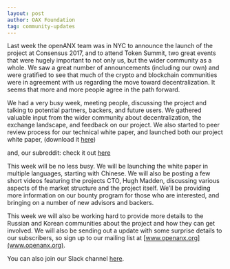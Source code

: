 ```yaml
---
layout: post
author: OAX Foundation
tag: community-updates
---
```

Last week the openANX team was in NYC to announce the launch of the project at Consensus 2017, and to attend Token Summit, two great events that were hugely important to not only us, but the wider community as a whole. We saw a great number of announcements (including our own) and were gratified to see that much of the crypto and blockchain communities were in agreement with us regarding the move toward decentralization. It seems that more and more people agree in the path forward.

We had a very busy week, meeting people, discussing the project and talking to potential partners, backers, and future users. We gathered valuable input from the wider community about decentralization, the exchange landscape, and feedback on our project. We also started to peer review process for our technical white paper, and launched both our project white paper, (download it [here](https://www.openanx.org/assets/openANX_White_Paper_ENU_V2.0.pdf)) 

and, our subreddit: check it out [here](https://www.reddit.com/r/OpenANX/)

This week will be no less busy. We will be launching the white paper in multiple languages, starting with Chinese. We will also be posting a few short videos featuring the projects CTO, Hugh Madden, discussing various aspects of the market structure and the project itself. We’ll be providing more information on our bounty program for those who are interested, and bringing on a number of new advisors and backers.

This week we will also be working hard to provide more details to the Russian and Korean communities about the project and how they can get involved. We will also be sending out a update with some surprise details to our subscribers, so sign up to our mailing list at [www.openanx.org](www.openanx.org).

You can also join our Slack channel [here](https://join.slack.com/openanx/shared_invite/MTg5MzA2ODcwMTE0LTE0OTYwNTEyMzItNDI5ZmU2NmFlNg).
